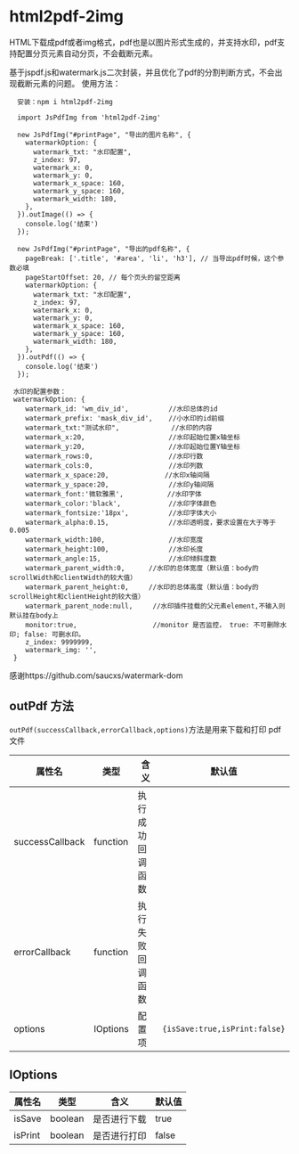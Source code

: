 # html2pdf-2img
HTML下载成pdf或者img格式，pdf也是以图片形式生成的，并支持水印，pdf支持配置分页元素自动分页，不会截断元素。

基于jspdf.js和watermark.js二次封装，并且优化了pdf的分割判断方式，不会出现截断元素的问题。
使用方法：

      安装：npm i html2pdf-2img

      import JsPdfImg from 'html2pdf-2img'

      new JsPdfImg("#printPage", "导出的图片名称", {
        watermarkOption: {
          watermark_txt: "水印配置",
          z_index: 97,
          watermark_x: 0,
          watermark_y: 0,
          watermark_x_space: 160,
          watermark_y_space: 160,
          watermark_width: 180,
        },
      }).outImage(() => {
        console.log('结束')
      });
      
      new JsPdfImg("#printPage", "导出的pdf名称", {
        pageBreak: ['.title', '#area', 'li', 'h3'], // 当导出pdf时候，这个参数必填
        pageStartOffset: 20, // 每个页头的留空距离
        watermarkOption: {
          watermark_txt: "水印配置",
          z_index: 97,
          watermark_x: 0,
          watermark_y: 0,
          watermark_x_space: 160,
          watermark_y_space: 160,
          watermark_width: 180,
        },
      }).outPdf(() => {
        console.log('结束')
      });

     水印的配置参数：
     watermarkOption: {
        watermark_id: 'wm_div_id',          //水印总体的id
        watermark_prefix: 'mask_div_id',    //小水印的id前缀
        watermark_txt:"测试水印",             //水印的内容
        watermark_x:20,                     //水印起始位置x轴坐标
        watermark_y:20,                     //水印起始位置Y轴坐标
        watermark_rows:0,                   //水印行数
        watermark_cols:0,                   //水印列数
        watermark_x_space:20,              //水印x轴间隔
        watermark_y_space:20,               //水印y轴间隔
        watermark_font:'微软雅黑',           //水印字体
        watermark_color:'black',            //水印字体颜色
        watermark_fontsize:'18px',          //水印字体大小
        watermark_alpha:0.15,               //水印透明度，要求设置在大于等于0.005
        watermark_width:100,                //水印宽度
        watermark_height:100,               //水印长度
        watermark_angle:15,                 //水印倾斜度数
        watermark_parent_width:0,      //水印的总体宽度（默认值：body的scrollWidth和clientWidth的较大值）
        watermark_parent_height:0,     //水印的总体高度（默认值：body的scrollHeight和clientHeight的较大值）
        watermark_parent_node:null,     //水印插件挂载的父元素element,不输入则默认挂在body上
        monitor:true,                   //monitor 是否监控， true: 不可删除水印; false: 可删水印。
        z_index: 9999999,
        watermark_img: '',
     }

感谢https://github.com/saucxs/watermark-dom

## outPdf 方法

`outPdf(successCallback,errorCallback,options)`方法是用来下载和打印 pdf 文件

| 属性名          | 类型     | 含义             | 默认值                        |
| --------------- | -------- | ---------------- | ----------------------------- |
| successCallback | function | 执行成功回调函数 |                               |
| errorCallback   | function | 执行失败回调函数 |                               |
| options         | IOptions | 配置项           | `{isSave:true,isPrint:false}` |

## IOptions

| 属性名  | 类型    | 含义         | 默认值 |
| ------- | ------- | ------------ | ------ |
| isSave  | boolean | 是否进行下载 | true   |
| isPrint | boolean | 是否进行打印 | false  |
